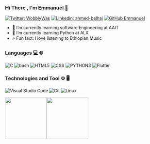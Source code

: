 ### Hi There , I'm Emmanuel  👋

[![Twitter: WobblyWas](https://img.shields.io/twitter/follow/EmmanuelMunubi?style=social)](https://twitter.com/AB3LT)
[![Linkedin: ahmed-belhaj](https://img.shields.io/badge/-Emmanuel-purple?style=flat-square&logo=Linkedin&logoColor=white&link=https://www.linkedin.com/in/emmanuel-mwangi-15b41b218/)](https://www.linkedin.com/in/emmanuel-mwangi-15b41b218/)
[![GitHub Emmanuel](https://img.shields.io/github/followers/Emmanuel-Munubi?label=follow&style=social)](https://github.com/ab3lT)


- 🌱 I’m currently learning software Engineering at AAIT
- 🌱 I’m currently learning Python at ALX
- ⚡ Fun fact: I love listening to Ethiopian Music


### Languages 💻 🌐
![C](https://img.shields.io/badge/-C-000?&logo=C)
![bash](https://img.shields.io/badge/-bash-000?&logo=bash)
![HTML5](https://img.shields.io/badge/-HTML5-333333?style=flat&logo=HTML5) 
![CSS](https://img.shields.io/badge/-CSS-333333?style=flat&logo=CSS3)
![PYTHON3](https://img.shields.io/badge/-PYTHON3-333333?style=flat&logo=PYTHON3)
![Flutter](https://img.shields.io/badge/-PYTHON3-333333?style=flat&logo=PYTHON3)


### Technologies and Tool ⚙️ 🖥
![Visual Studio Code](https://img.shields.io/badge/-Visual%20Studio%20Code-333333?style=flat&logo=visual-studio-code&logoColor=007ACC)
![Git](https://img.shields.io/badge/-Git-333333?style=flat&logo=git)
![Linux](https://img.shields.io/badge/-Linux-000?&logo=Linux&logoColor=FCC624)


<a href="https://github.com/Emmanuel-Munubi"><img height="137px" src="https://github-readme-stats.vercel.app/api?username=Emmanuel-Munubi&hide_title=true&hide_border=true&show_icons=true&include_all_commits=true&count_private=true&line_height=21&text_color=000&icon_color=000&bg_color=0,ea6161,ffc64d,fffc4d,52fa5a&theme=graywhite" /><!-- wi*quL3fcV --><img height="137px" src="https://github-readme-stats.vercel.app/api/top-langs/?username=Emmanuel-Munubi&hide=html&hide_title=true&hide_border=true&layout=compact&langs_count=7&exclude_repo=comp426,Redventures-Movie-Quotes&text_color=000&icon_color=fff&bg_color=0,52fa5a,4dfcff,c64dff&theme=graywhite" /></a>



  
